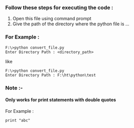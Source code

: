 ### Follow these steps for executing the code : 
1) Open this file using command prompt
2) Give the path of the directory where the python file is ...

### For Example :
```
F:\>python convert_file.py
Enter Directory Path : <directory_path>
```
like
```
F:\>python convert_file.py
Enter Directory Path : F:\ht\python\test
```


### Note :-
#### Only works for print statements with double quotes 
For Example :
```
print "abc"
```